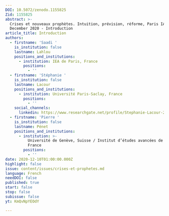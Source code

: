 ```yaml
---
DOI: 10.5072/zenodo.1155825
Zid: 1155825
abstract: >-
  Crises et nouveaux prophètes. Intuition, prévision, réforme, Paris IAS, 10-11
  December 2020 - Introduction
article_title: Introduction
authors:
  - firstname: 'Saadi '
    is_institution: false
    lastname: Lahlou
    positions_and_institutions:
      - institution: IEA de Paris, France
        positions:
          - ''
  - firstname: 'Stéphanie '
    is_institution: false
    lastname: Lacour
    positions_and_institutions:
      - institution: Université Paris-Saclay, France
        positions:
          - ''
    social_channels:
      linkedin: https://www.researchgate.net/profile/Stephanie-Lacour-2
  - firstname: 'Pierre '
    is_institution: false
    lastname: Pénet
    positions_and_institutions:
      - institution: >-
          Université de Genève, Suisse / Institut d’études avancées de Paris,
          France
        positions:
          - ''
date: 2020-12-10T01:00:00.000Z
highlight: false
issue: content/issues/crises-et-prophetes.md
language: French
needDOI: false
published: true
start: false
stop: false
subissue: false
yt: KmQvNpYEOdY

---
```


<Youtube yt="KmQvNpYEOdY" caption="Introduction"></Youtube>